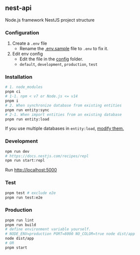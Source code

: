## nest-api

Node.js framework NestJS project structure

### Configuration

1. Create a `.env` file
    - Rename the [.env.sample](.env.sample) file to `.env` to fix it.
2. Edit env config
    - Edit the file in the [config](src/config) folder.
    - `default`, `development`, `production`, `test`

### Installation

```sh
# 1. node_modules
pnpm ci
# 1-1. npm < v7 or Node.js <= v14
pnpm i
# 2. When synchronize database from existing entities
pnpm run entity:sync
# 2-1. When import entities from an existing database
pnpm run entity:load
```

If you use multiple databases in `entity:load`, [modify them.](bin/entity.ts#L45)

### Development

```sh
npm run dev
# https://docs.nestjs.com/recipes/repl
npm run start:repl
```

Run [http://localhost:5000](http://localhost:5000)

### Test

```sh
pnpm test # exclude e2e
pnpm run test:e2e
```

### Production

```sh
pnpm run lint
pnpm run build
# define environment variable yourself.
# NODE_ENV=production PORT=8000 NO_COLOR=true node dist/app
node dist/app
# OR
pnpm start
```
